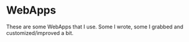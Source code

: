 # WebApps

These are some WebApps that I use. Some I wrote, some I grabbed and customized/improved a bit.

